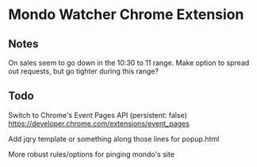 Mondo Watcher Chrome Extension
========

Notes
--
On sales seem to go down in the 10:30 to 11 range. Make option to spread out requests, but go tighter during this range?

Todo
--
Switch to Chrome's Event Pages API (persistent: false)
	https://developer.chrome.com/extensions/event_pages

Add jqry template or something along those lines for popup.html

More robust rules/options for pinging mondo's site